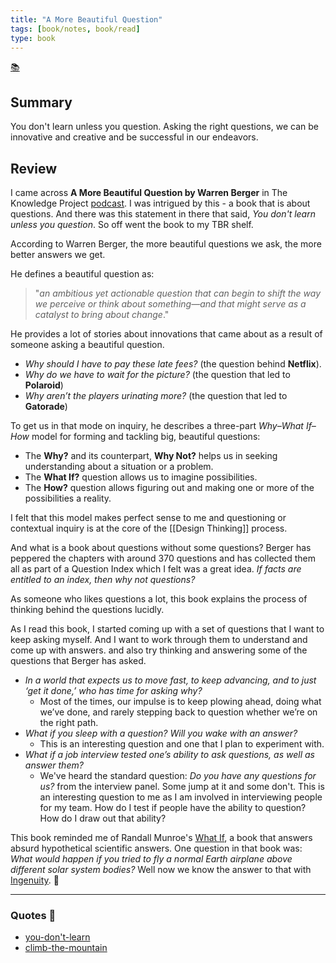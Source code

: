 ```yaml
---
title: "A More Beautiful Question"
tags: [book/notes, book/read]
type: book
---
```

[📚](/moc/books.md)

## Summary

You don't learn unless you question. Asking the right questions, we can be innovative and creative and be successful in our endeavors. 

## Review

I came across **A More Beautiful Question by Warren Berger** in The Knowledge Project [podcast](https://fs.blog/knowledge-project/warren-berger/). I was intrigued by this - a book that is about questions. And there was this statement in there that said, *You don't learn unless you question*. So off went the book to my TBR shelf.

According to Warren Berger, the more beautiful questions we ask, the more better answers we get.

He defines a beautiful question as: 
>"_an ambitious yet actionable question that can begin to shift the way we perceive or think about something—and that might serve as a catalyst to bring about change_."

He provides a lot of stories about innovations that came about as a result of someone asking a beautiful question.

- *Why should I have to pay these late fees?* (the question behind **Netflix**). 
- *Why do we have to wait for the picture?* (the question that led to **Polaroid**)
- *Why aren’t the players urinating more?* (the question that led to **Gatorade**)

To get us in that mode on inquiry, he describes a three-part *Why–What If–How* model for forming and tackling big, beautiful questions:

- The **Why?** and its counterpart, **Why Not?** helps us in seeking understanding about a situation or a problem.
- The **What If?** question allows us to imagine possibilities.
- The **How?** question allows figuring out and making one or more of the possibilities a reality.

I felt that this model makes perfect sense to me and questioning or contextual inquiry is at the core of the [[Design Thinking]] process. 

And what is a book about questions without some questions? Berger has peppered the chapters with around 370 questions and has collected them all as part of a Question Index which I felt was a great idea. *If facts are entitled to an index, then why not questions?*

As someone who likes questions a lot, this book explains the process of thinking behind the questions lucidly.

As I read this book, I started coming up with a set of questions that I want to keep asking myself. And I want to work through them to understand and come up with answers.  and also try thinking and answering some of the questions that Berger has asked.

- *In a world that expects us to move fast, to keep advancing, and to just ‘get it done,’ who has time for asking why?*
  - Most of the times, our impulse is to keep plowing ahead, doing what we’ve done, and rarely stepping back to question whether we’re on the right path.
- *What if you sleep with a question? Will you wake with an answer?*
  - This is an interesting question and one that I plan to experiment with. 
- *What if a job interview tested one’s ability to ask questions, as well as answer them?*
  - We've heard the standard question: *Do you have any questions for us?* from the interview panel. Some jump at it and some don't. This is an interesting question to me as I am involved in interviewing people for my team. How do I test if people have the ability to question? How do I draw out that ability?

This book reminded me of Randall Munroe's [What If](https://what-if.xkcd.com/book/), a  book that answers absurd hypothetical scientific answers. One question in that book was: *What would happen if you tried to fly a normal Earth airplane above different solar system bodies?* Well now we know the answer to that with [Ingenuity](https://mars.nasa.gov/technology/helicopter/). 🙂


---

### Quotes 💬

- [you-don't-learn](quotes/you-don't-learn.md)
- [climb-the-mountain](quotes/climb-the-mountain.md)